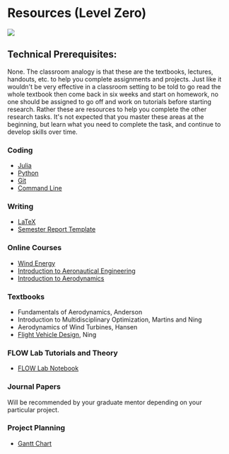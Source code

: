 # Resources (Level Zero)

![](https://thumbs.gfycat.com/DarkPolishedAustralianfreshwatercrocodile-size_restricted.gif)

## Technical Prerequisites:

None. The classroom analogy is that these are the textbooks, lectures, handouts, etc. to help you complete assignments and projects.  Just like it wouldn't be very effective in a classroom setting to be told to go read the whole textbook then come back in six weeks and start on homework, no one should be assigned to go off and work on tutorials before starting research.  Rather these are resources to help you complete the other research tasks.  It's not expected that you master these areas at the beginning, but learn what you need to complete the task, and continue to develop skills over time.


### Coding

- [Julia](http://docs.julialang.org/en/latest/)
- [Python](https://docs.python.org/2.7/tutorial/index.html)
- [Git](https://www.codecademy.com/learn/learn-git)
- [Command Line](https://www.codecademy.com/learn/learn-the-command-line)

### Writing

- [LaTeX](https://www.overleaf.com/learn)
- [Semester Report Template](semesterReportTemplate/)

### Online Courses

- [Wind Energy](https://www.coursera.org/learn/wind-energy)
- [Introduction to Aeronautical Engineering](https://www.edx.org/course/introduction-aeronautical-engineering-delftx-ae1110x-1)
- [Introduction to Aerodynamics](https://www.edx.org/course/introduction-aerodynamics-mitx-16-101x-0)

### Textbooks

- Fundamentals of Aerodynamics, Anderson
- Introduction to Multidisciplinary Optimization, Martins and Ning
- Aerodynamics of Wind Turbines, Hansen
- [Flight Vehicle Design](https://byu.box.com/v/me415book), Ning

### FLOW Lab Tutorials and Theory

- [FLOW Lab Notebook](https://github.com/byuflowlab/flowlab-notebook)

### Journal Papers

Will be recommended by your graduate mentor depending on your particular project.

### Project Planning

- [Gantt Chart](planning/Excel-Gantt-Chart-Template.xlsx)

